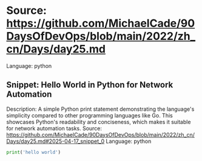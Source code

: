 # Source: https://github.com/MichaelCade/90DaysOfDevOps/blob/main/2022/zh_cn/Days/day25.md
Language: python

## Snippet: Hello World in Python for Network Automation
Description: A simple Python print statement demonstrating the language's simplicity compared to other programming languages like Go. This showcases Python's readability and conciseness, which makes it suitable for network automation tasks.
Source: https://github.com/MichaelCade/90DaysOfDevOps/blob/main/2022/zh_cn/Days/day25.md#2025-04-17_snippet_0
Language: python

```python
print('hello world')
```